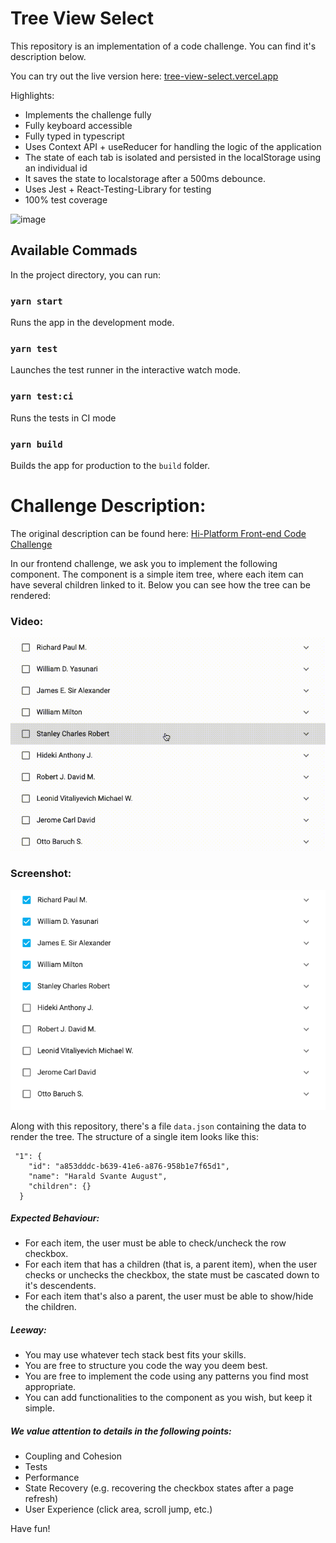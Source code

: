 # Tree View Select

This repository is an implementation of a code challenge. You can find it's description below.

You can try out the live version here: [tree-view-select.vercel.app](tree-view-select.vercel.app)

Highlights:

- Implements the challenge fully
- Fully keyboard accessible
- Fully typed in typescript
- Uses Context API + useReducer for handling the logic of the application
- The state of each tab is isolated and persisted in the localStorage using an individual id
- It saves the state to localstorage after a 500ms debounce.
- Uses Jest + React-Testing-Library for testing
- 100% test coverage

![image](https://user-images.githubusercontent.com/20344348/126103168-0ee81ea8-ce5d-4aea-94cd-1b8c0d02f801.png)

## Available Commads

In the project directory, you can run:

### `yarn start`

Runs the app in the development mode.

### `yarn test`

Launches the test runner in the interactive watch mode.

### `yarn test:ci`

Runs the tests in CI mode

### `yarn build`

Builds the app for production to the `build` folder.

# Challenge Description:

The original description can be found here: [Hi-Platform Front-end Code Challenge](https://github.com/HiPlatform/prova-frontend)

In our frontend challenge, we ask you to implement the following component.
The component is a simple item tree, where each item can have several children linked to it.
Below you can see how the tree can be rendered:

### Video:

![tree.gif](https://github.com/HiPlatform/prova-frontend/blob/master/tree.gif?raw=true)

### Screenshot:

![tree.png](https://github.com/HiPlatform/prova-frontend/blob/master/tree.png?raw=true)

Along with this repository, there's a file `data.json` containing the data to render the tree. The structure of a single item looks like this:

```
 "1": {
    "id": "a853dddc-b639-41e6-a876-958b1e7f65d1",
    "name": "Harald Svante August",
    "children": {}
  }
```

##### [](https://github.com/chamatt/tree-view-select#behaviour)Expected Behaviour:

- For each item, the user must be able to check/uncheck the row checkbox.
- For each item that has a children (that is, a parent item), when the user checks or unchecks the checkbox, the state must be cascated down to it's descendents.
- For each item that's also a parent, the user must be able to show/hide the children.

##### [](https://github.com/chamatt/tree-view-select#freedom)Leeway:

- You may use whatever tech stack best fits your skills.
- You are free to structure you code the way you deem best.
- You are free to implement the code using any patterns you find most appropriate.
- You can add functionalities to the component as you wish, but keep it simple.

##### [](https://github.com/chamatt/tree-view-select#nice-to-have)We value attention to details in the following points:

- Coupling and Cohesion
- Tests
- Performance
- State Recovery (e.g. recovering the checkbox states after a page refresh)
- User Experience (click area, scroll jump, etc.)

Have fun!
